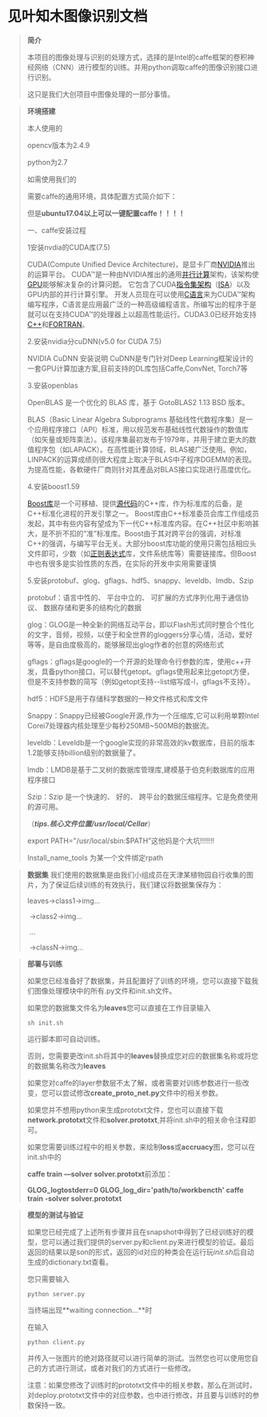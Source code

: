# 见叶知木图像识别文档

> **简介**
>
> 本项目的图像处理与识别的处理方式，选择的是Intel的caffe框架的卷积神经网络（CNN）进行模型的训练。并用python调取caffe的图像识别接口进行识别。
>
> 这只是我们大创项目中图像处理的一部分事情。

> **环境搭建**
>
> 本人使用的
>
> opencv版本为2.4.9
>
> python为2.7
>
> 如需使用我们的
>
> 需要caffe的通用环境，具体配置方式简介如下：
>
> 但是**ubuntu17.04以上可以一键配置caffe！！！！**
>
> 一、caffe安装过程
>
> 1安装nvdia的CUDA库(7.5)
>
> CUDA(Compute Unified Device Architecture)，是显卡厂商[NVIDIA](http://baike.baidu.com/view/16412.htm)推出的运算平台。 CUDA™是一种由NVIDIA推出的通用[并行计算](http://baike.baidu.com/view/1666.htm)架构，该架构使[GPU](http://baike.baidu.com/view/1196.htm)能够解决复杂的计算问题。 它包含了CUDA[指令集架构](http://baike.baidu.com/view/1119651.htm)（[ISA](http://baike.baidu.com/view/13594.htm)）以及GPU内部的并行计算引擎。 开发人员现在可以使用[C语言](http://baike.baidu.com/view/1219.htm)来为CUDA™架构编写程序，C语言是应用最广泛的一种高级编程语言。所编写出的程序于是就可以在支持CUDA™的处理器上以超高性能运行。CUDA3.0已经开始支持[C++](http://baike.baidu.com/view/824.htm)和[FORTRAN](http://baike.baidu.com/view/36402.htm)。
>
> 2.安装nvidia分cuDNN(v5.0 for CUDA 7.5)
>
> NVIDIA CuDNN 安装说明 CuDNN是专门针对Deep Learning框架设计的一套GPU计算加速方案,目前支持的DL库包括Caffe,ConvNet, Torch7等
>
> 3.安装openblas
>
> OpenBLAS 是一个优化的 BLAS 库，基于 GotoBLAS2 1.13 BSD 版本。
>
> BLAS（Basic Linear Algebra Subprograms 基础线性代数程序集）是一个应用程序接口（API）标准，用以规范发布基础线性代数操作的数值库（如矢量或矩阵乘法）。该程序集最初发布于1979年，并用于建立更大的数值程序包（如LAPACK）。在高性能计算领域，BLAS被广泛使用。例如，LINPACK的运算成绩则很大程度上取决于BLAS中子程序DGEMM的表现。为提高性能，各軟硬件厂商则针对其產品对BLAS接口实现进行高度优化。
>
> 4.安装boost1.59
>
> [Boost库](http://baike.baidu.com/item/Boost%E5%BA%93)是一个可移植、提供[源代码](http://baike.baidu.com/item/%E6%BA%90%E4%BB%A3%E7%A0%81)的C++库，作为标准库的后备，是C++标准化进程的开发引擎之一。 Boost库由C++标准委员会库工作组成员发起，其中有些内容有望成为下一代C++标准库内容。在C++社区中影响甚大，是不折不扣的“准”标准库。Boost由于其对跨平台的强调，对标准C++的强调，与编写平台无关。大部分boost库功能的使用只需包括相应头文件即可，少数（如[正则表达式](http://baike.baidu.com/item/%E6%AD%A3%E5%88%99%E8%A1%A8%E8%BE%BE%E5%BC%8F)库，文件系统库等）需要链接库。但Boost中也有很多是实验性质的东西，在实际的开发中实用需要谨慎
>
> 5.安装protobuf、glog、gflags、hdf5、snappy、leveldb、lmdb、Szip
>
> protobuf：语言中性的、 平台中立的、 可扩展的方式序列化用于通信协议、 数据存储和更多的结构化的数据
>
> glog：GLOG是一种全新的网络互动平台，即以Flash形式同时整合个性化的文字，音频，视频，以便于和全世界的gloggers分享心情，活动，爱好等等，是自由度极高的，能够展现出glog作者的创意的网络形式
>
> gflags：gflags是google的一个开源的处理命令行参数的库，使用c++开发，具备python接口，可以替代getopt。gflags使用起来比getopt方便，但是不支持参数的简写（例如getopt支持--list缩写成-l，gflags不支持）。
>
> hdf5：HDF5是用于存储科学数据的一种文件格式和库文件
>
> Snappy：Snappy已经被Google开源,作为一个压缩库,它可以利用单颗Intel Corei7处理器内核处理至少每秒250MB~500MB的数据流。
>
> leveldb：Leveldb是一个google实现的非常高效的kv数据库，目前的版本1.2能够支持billion级别的数据量了。 
>
> lmdb：LMDB是基于二叉树的数据库管理库,建模基于伯克利数据库的应用程序接口
>
> Szip：Szip 是一个快速的、 好的、 跨平台的数据压缩程序。它是免费使用的源可用。
>
> （***tips.核心文件位置/usr/local/Cellar***）
>
> export PATH="/usr/local/sbin:$PATH”这他妈是个大坑!!!!!!!
>
> Install_name_tools 为某一个文件绑定rpath
>
> 

> **数据集**
> 我们使用的数据集是由我们小组成员在天津某植物园自行收集的图片，为了保证后续训练的有效执行，我们建议将数据集保存为：
>
> leaves->class1->img...
>
> ​	   ->class2->img...
>
> ​	   ...
>
> ​	  ->classN->img...



> **部署与训练**
>
> 如果您已经准备好了数据集，并且配置好了训练的环境，您可以直接下载我们图像处理模块中的所有.py文件和init.sh文件。
>
> 如果您的数据集文件名为**leaves**您可以直接在工作目录输入
>
> ```sh init.sh```
>
> 运行脚本即可自动训练。
>
> 否则，您需要更改init.sh将其中的**leaves**替换成您对应的数据集名称或将您的数据集名称改为**leaves**
>
> 如果您对caffe的layer参数层不太了解，或者需要对训练参数进行一些改变，您可以尝试修改**create_proto_net.py**文件中的相关参数。
>
> 如果您并不想用python来生成prototxt文件，您也可以直接下载 **network.prototxt**文件和**solver.prototxt**,并将init.sh中的相关命令注释即可。
>
> 如果您需要训练过程中的相关参数，来绘制**loss**或**accruacy**图，您可以在init.sh中的
>
> **caffe train —solver solver.prototxt**前添加：
>
> **GLOG_logtostderr=0 GLOG_log_dir='path/to/workbencth' caffe train -solver solver.prototxt**



> **模型的测试与验证**
>
> 如果您已经完成了上述所有步骤并且在snapshot中得到了已经训练好的模型，您可以通过我们提供的server.py和client.py来进行模型的验证。最后返回的结果以是son的形式，返回的id对应的种类会在运行玩*init.sh*后自动生成的dictionary.txt查看。
>
> 您只需要输入
>
> ```python server.py```
>
> 当终端出现**waiting connection…**时
>
> 在输入
>
> ```python client.py```
>
> 并传入一张图片的绝对路径就可以进行简单的测试。当然您也可以使用您自己的方式进行测试，或者对我们的方式进行一些修改。
>
> 注意：如果您修改了训练时的prototxt文件中的相关参数，那么在测试时，对deploy.prototxt文件中的对应参数，也中进行修改，并且要与训练时的参数保持一致。



